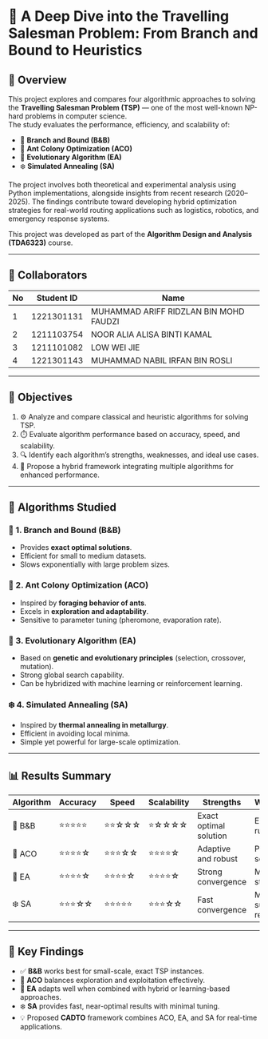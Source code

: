 # 🧭 A Deep Dive into the Travelling Salesman Problem: From Branch and Bound to Heuristics

## 📘 Overview
This project explores and compares four algorithmic approaches to solving the **Travelling Salesman Problem (TSP)** — one of the most well-known NP-hard problems in computer science.  
The study evaluates the performance, efficiency, and scalability of:
- 🔹 **Branch and Bound (B&B)**
- 🐜 **Ant Colony Optimization (ACO)**
- 🧬 **Evolutionary Algorithm (EA)**
- ❄️ **Simulated Annealing (SA)**

The project involves both theoretical and experimental analysis using Python implementations, alongside insights from recent research (2020–2025). The findings contribute toward developing hybrid optimization strategies for real-world routing applications such as logistics, robotics, and emergency response systems.

This project was developed as part of the **Algorithm Design and Analysis (TDA6323)** course.

---

## 👥 Collaborators
| No | Student ID | Name 
|----|------|-------------
| 1 | 1221301131 | MUHAMMAD ARIFF RIDZLAN BIN MOHD FAUDZI
| 2 | 1211103754 | NOOR ALIA ALISA BINTI KAMAL
| 3 | 1211101082 | LOW WEI JIE
| 4 | 1221301143 | MUHAMMAD NABIL IRFAN BIN ROSLI

---

## 🎯 Objectives
1. ⚙️ Analyze and compare classical and heuristic algorithms for solving TSP.  
2. ⏱️ Evaluate algorithm performance based on accuracy, speed, and scalability.  
3. 🔍 Identify each algorithm’s strengths, weaknesses, and ideal use cases.  
4. 🤖 Propose a hybrid framework integrating multiple algorithms for enhanced performance.

---

## 🧩 Algorithms Studied
### 🔹 1. Branch and Bound (B&B)
- Provides **exact optimal solutions**.
- Efficient for small to medium datasets.
- Slows exponentially with large problem sizes.

### 🐜 2. Ant Colony Optimization (ACO)
- Inspired by **foraging behavior of ants**.
- Excels in **exploration and adaptability**.
- Sensitive to parameter tuning (pheromone, evaporation rate).

### 🧬 3. Evolutionary Algorithm (EA)
- Based on **genetic and evolutionary principles** (selection, crossover, mutation).
- Strong global search capability.
- Can be hybridized with machine learning or reinforcement learning.

### ❄️ 4. Simulated Annealing (SA)
- Inspired by **thermal annealing in metallurgy**.
- Efficient in avoiding local minima.
- Simple yet powerful for large-scale optimization.

---

## 📊 Results Summary
| Algorithm | Accuracy | Speed | Scalability | Strengths | Weaknesses |
|------------|-----------|--------|--------------|------------|-------------|
| 🔹 B&B | ⭐⭐⭐⭐⭐ | ⭐⭐☆☆☆ | ⭐☆☆☆☆ | Exact optimal solution | Exponential runtime |
| 🐜 ACO | ⭐⭐⭐⭐☆ | ⭐⭐⭐☆☆ | ⭐⭐⭐⭐☆ | Adaptive and robust | Parameter sensitive |
| 🧬 EA | ⭐⭐⭐⭐☆ | ⭐⭐⭐⭐☆ | ⭐⭐⭐⭐☆ | Strong convergence | May stagnate |
| ❄️ SA | ⭐⭐⭐☆☆ | ⭐⭐⭐⭐⭐ | ⭐⭐⭐☆☆ | Fast convergence | May yield suboptimal results |

---

## 🧠 Key Findings
- ✅ **B&B** works best for small-scale, exact TSP instances.  
- 🐜 **ACO** balances exploration and exploitation effectively.  
- 🧬 **EA** adapts well when combined with hybrid or learning-based approaches.  
- ❄️ **SA** provides fast, near-optimal results with minimal tuning.  
- 💡 Proposed **CADTO** framework combines ACO, EA, and SA for real-time applications.
